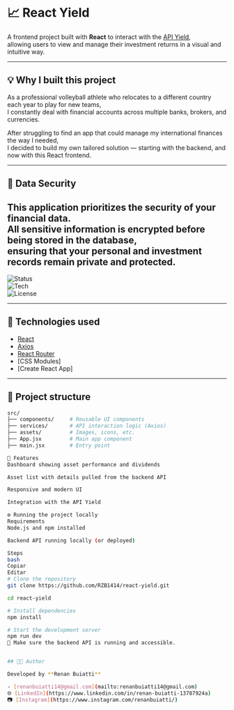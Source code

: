 # 📈 React Yield

A frontend project built with **React** to interact with the [API Yield](https://github.com/RZB1414/api-Yield),  
allowing users to view and manage their investment returns in a visual and intuitive way.

---

## 💡 Why I built this project

As a professional volleyball athlete who relocates to a different country each year to play for new teams,  
I constantly deal with financial accounts across multiple banks, brokers, and currencies.  

After struggling to find an app that could manage my international finances the way I needed,  
I decided to build my own tailored solution — starting with the backend, and now with this React frontend.

---

## 🔐 Data Security

This application prioritizes the security of your financial data.  
All sensitive information is **encrypted before being stored** in the database,  
ensuring that your personal and investment records remain private and protected.
---

![Status](https://img.shields.io/badge/status-in%20development-yellow)  
![Tech](https://img.shields.io/badge/built%20with-React-blue)  
![License](https://img.shields.io/badge/license-MIT-green)

---

## 🚀 Technologies used

- [React](https://reactjs.org/)  
- [Axios](https://axios-http.com/)  
- [React Router](https://reactrouter.com/)  
- [CSS Modules]
- [Create React App]

---

## 📂 Project structure

```bash
src/
├── components/     # Reusable UI components
├── services/       # API interaction logic (Axios)
├── assets/         # Images, icons, etc.
├── App.jsx         # Main app component
├── main.jsx        # Entry point

🧪 Features
Dashboard showing asset performance and dividends

Asset list with details pulled from the backend API

Responsive and modern UI

Integration with the API Yield

⚙️ Running the project locally
Requirements
Node.js and npm installed

Backend API running locally (or deployed)

Steps
bash
Copiar
Editar
# Clone the repository
git clone https://github.com/RZB1414/react-yield.git

cd react-yield

# Install dependencies
npm install

# Start the development server
npm run dev
📝 Make sure the backend API is running and accessible.


## 🧑‍💻 Author

Developed by **Renan Buiatti**

- [renanbuiatti14@gmail.com](mailto:renanbuiatti14@gmail.com)  
🌐 [LinkedIn](https://www.linkedin.com/in/renan-buiatti-13787924a)  
📷 [Instagram](https://www.instagram.com/renanbuiatti/)
